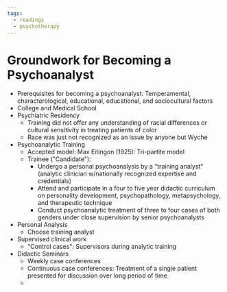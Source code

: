 ```yaml
---
tags:
  - readings
  - psychotherapy
---
```


# Groundwork for Becoming a Psychoanalyst
- Prerequisites for becoming a psychoanalyst: Temperamental, characterological, educational, educational, and sociocultural factors
- College and Medical School
- Psychiatric Residency
	- Training did not offer any understanding of racial differences or cultural sensitivity in treating patients of color
	- Race was just not recognized as an issue by anyone but Wyche
- Psychoanalytic Training
	- Accepted model: Max Eitingon (1925): Tri-partite model
	- Trainee ("Candidate"):
		- Undergo a personal psychoanalysis by a "training analyst" (analytic clinician w/nationally recognized expertise and credentials)
		- Attend and participate in a four to five year didactic curriculum on personality development, psychopathology, metapsychology, and therapeutic technique 
		- Conduct psychoanalytic treatment of three to four cases of both genders under close supervision by senior psychoanalysts
- Personal Analysis
	- Choose training analyst
- Supervised clinical work
	- "Control cases": Supervisors during analytic training
- Didactic Seminars
	- Weekly case conferences
	- Continuous case conferences: Treatment of a single patient presented for discussion over long period of time
	- 